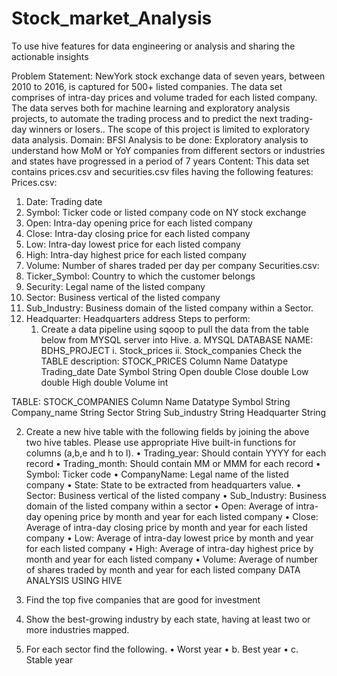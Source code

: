 # Stock_market_Analysis
To use hive features for data engineering or analysis and sharing the actionable insights


Problem Statement:
NewYork stock exchange data of seven years, between 2010 to 2016, is captured for 500+ listed companies. The data set comprises of intra-day prices and volume traded for each listed company. The data serves both for machine learning and exploratory analysis projects, to automate the trading process and to predict the next trading-day winners or losers.. The scope of this project is limited to exploratory data analysis.
Domain: BFSI
Analysis to be done: Exploratory analysis to understand how MoM or YoY companies from different sectors or industries and states have progressed in a period of 7 years
Content: This data set contains prices.csv and securities.csv files having the following features:
Prices.csv:
1.	Date: Trading date
2.	Symbol: Ticker code or listed company code on NY stock exchange
3.	Open: Intra-day opening price for each listed company
4.	Close: Intra-day closing price for each listed company
5.	Low: Intra-day lowest price for each listed company
6.	High: Intra-day highest price for each listed company
7.	Volume: Number of shares traded per day per company
Securities.csv:
1.	Ticker_Symbol: Country to which the customer belongs
2.	Security: Legal name of the listed company
3.	Sector: Business vertical of the listed company
4.	Sub_Industry: Business domain of the listed company within a Sector.
5.	Headquarter: Headquarters address
Steps to perform:
     1) Create a data pipeline using sqoop to pull the data from the table below from MYSQL server into Hive.
a. MYSQL DATABASE NAME: BDHS_PROJECT
i. Stock_prices
ii. Stock_companies
Check the TABLE description: STOCK_PRICES
Column Name	Datatype
Trading_date	Date
Symbol	String
Open	double
Close	double
Low	double
High	double
Volume	int

TABLE: STOCK_COMPANIES
Column Name	Datatype
Symbol	String
Company_name	String
Sector	String
Sub_industry	String
Headquarter	String

2) Create a new hive table with the following fields by joining the above two hive tables.
Please use appropriate Hive built-in functions for columns (a,b,e and h to l).
•	Trading_year: Should contain YYYY for each record
•	Trading_month: Should contain MM or MMM for each record
•	Symbol: Ticker code
•	CompanyName: Legal name of the listed company
•	State: State to be extracted from headquarters value.
•	Sector: Business vertical of the listed company
•	Sub_Industry: Business domain of the listed company within a sector
•	Open: Average of intra-day opening price by month and year for each listed company
•	Close: Average of intra-day closing price by month and year for each listed company
•	Low: Average of intra-day lowest price by month and year for each listed company
•	High: Average of intra-day highest price by month and year for each listed company
•	Volume: Average of number of shares traded by month and year for each listed company
DATA ANALYSIS USING HIVE

3) Find the top five companies that are good for investment
4) Show the best-growing industry by each state, having at least two or more industries mapped.
5) For each sector find the following.
•	Worst year
•	b. Best year
•	c. Stable year
